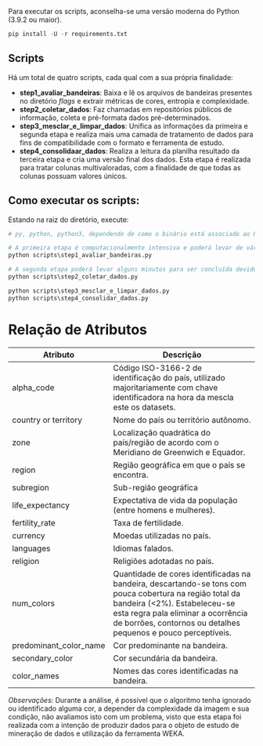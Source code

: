 Para executar os scripts, aconselha-se uma versão moderna do Python (3.9.2 ou maior).

```python
pip install -U -r requirements.txt
```

## Scripts

Há um total de quatro scripts, cada qual com a sua própria finalidade:

- **step1_avaliar_bandeiras**: Baixa e lê os arquivos de bandeiras presentes no diretório _flags_ e extrair métricas de cores, entropia e complexidade.
- **step2_coletar_dados**: Faz chamadas em repositórios públicos de informação, coleta e pré-formata dados pré-determinados.
- **step3_mesclar_e_limpar_dados**: Unifica as informações da primeira e segunda etapa e realiza mais uma camada de tratamento de dados para fins de compatibilidade com o formato e ferramenta de estudo.
- **step4_consolidaar_dados**: Realiza a leitura da planilha resultado da terceira etapa e cria uma versão final dos dados. Esta etapa é realizada para tratar colunas multivaloradas, com a finalidade de que todas as colunas possuam valores únicos.


## Como executar os scripts:

Estando na raiz do diretório, execute:

```python
# py, python, python3, dependendo de como o binário está associado ao PATH do seu sistema.

# A primeira etapa é computacionalmente intensiva e poderá levar de vários minutos a horas para finalizar.
python scripts\step1_avaliar_bandeiras.py

# A segunda etapa poderá levar alguns minutos para ser concluída devido a quantidade de requisições necessárias para a coleta de dados.
python scripts\step2_coletar_dados.py

python scripts\step3_mesclar_e_limpar_dados.py
python scripts\step4_consolidar_dados.py
```


# Relação de Atributos

| Atributo                  | Descrição                     |
|---------------------------|-------------------------------|
| alpha_code                | Código ISO-3166-2 de identificação do país, utilizado majoritariamente com chave identificadora na hora da mescla este os datasets.    |
| country or territory      | Nome do país ou território autônomo.|
| zone                      | Localização quadrática do país/região de acordo com o Meridiano de Greenwich e Equador.|
| region                    | Região geográfica em que o país se encontra.|
| subregion                 | Sub-região geográfica         |
| life_expectancy           | Expectativa de vida da população (entre homens e mulheres).|
| fertility_rate            | Taxa de fertilidade.|
| currency                  | Moedas utilizadas no país.|
| languages                 | Idiomas falados.|
| religion                  | Religiões adotadas no país.|
| num_colors                | Quantidade de cores identificadas na bandeira, descartando-se tons com pouca cobertura na região total da bandeira (<2%). Estabeleceu-se esta regra pala eliminar a ocorrência de borrões, contornos ou detalhes pequenos e pouco perceptíveis.|
| predominant_color_name    | Cor predominante na bandeira.|
| secondary_color           | Cor secundária da bandeira.|
| color_names               | Nomes das cores identificadas na bandeira.|

*Observações*: Durante a análise, é possível que o algoritmo tenha ignorado ou identificado alguma cor, a depender da complexidade da imagem e sua condição, não avaliamos isto com um problema, visto que esta etapa foi realizada com a intenção de produzir dados para o objeto de estudo de mineração de dados e utilização da ferramenta WEKA.